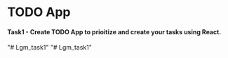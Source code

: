 # TODO App
#### Task1 - Create TODO App to prioitize and create your tasks using React.




"# Lgm_task1" 
"# Lgm_task1" 

